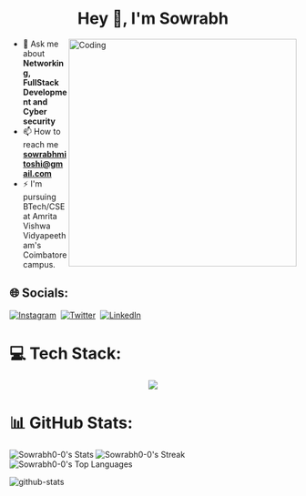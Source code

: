 <h1 align="center">Hey 👋, I'm Sowrabh</h1>

<img align="right" alt="Coding" width="400" src="https://media.tenor.com/rePDfDWO3XoAAAAd/hacking.gif">


- 💬 Ask me about **Networking, FullStack Development and Cyber security**
- 📫 How to reach me **sowrabhmitoshi@gmail.com**
- ⚡ I'm pursuing BTech/CSE at Amrita Vishwa Vidyapeetham's Coimbatore campus.

## 🌐 Socials:
[![Instagram](https://skillicons.dev/icons?i=instagram)](http://instagram.com/sowrabh_0 "Instagram")&nbsp;
[![Twitter](https://skillicons.dev/icons?i=twitter)](https://twitter.com/sowrabh0_0 "Twitter")&nbsp;
[![LinkedIn](https://skillicons.dev/icons?i=linkedin)](https://www.linkedin.com/in/sowrabhkumar "LinkedIn")

# 💻 Tech Stack:
<p align="center">
  <img src="https://skillicons.dev/icons?i=cpp,python,java,html,css,js,react,next,tailwind,nodejs,express,mysql,git,kubernetes,docker,c,githubactions,solidity,haskell,bash,ubuntu,go,postgres,androidstudio,azure,dart,figma,flutter,mongodb,vercel" />
</p>

# 📊 GitHub Stats:

![Sowrabh0-0's Stats](https://github-readme-stats.vercel.app/api?username=Sowrabh0-0&theme=tokyonight&show_icons=true&hide_border=false&count_private=true)
![Sowrabh0-0's Streak](https://github-readme-streak-stats.herokuapp.com/?user=Sowrabh0-0&theme=tokyonight&hide_border=false)
![Sowrabh0-0's Top Languages](https://github-readme-stats.vercel.app/api/top-langs/?username=Sowrabh0-0&theme=tokyonight&show_icons=true&hide_border=false&layout=compact)


![github-stats](https://stats.dooboo.io/api/github-stats-advanced?login=sowrabh0-0)

